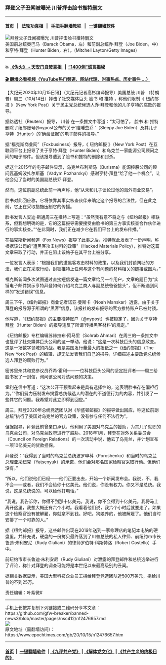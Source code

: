 ### 拜登父子丑闻被曝光 川普抨击脸书推特删文
------------------------

#### [首页](https://github.com/gfw-breaker/banned-news3/blob/master/README.md) &nbsp;&nbsp;|&nbsp;&nbsp; [法轮功真相](https://github.com/begood0513/basic/blob/master/README.md)  &nbsp;&nbsp;|&nbsp;&nbsp; [手把手翻墙教程](https://github.com/gfw-breaker/guides/wiki)  &nbsp;&nbsp;|&nbsp;&nbsp; [一键翻墙软件](https://github.com/gfw-breaker/nogfw/blob/master/README.md)  



<div><img alt="拜登父子丑闻被曝光 川普抨击脸书推特删文" class="attachment-djy_600_400 size-djy_600_400 wp-post-image" src="https://i.epochtimes.com/assets/uploads/2019/10/GettyImages-96282164-600x400.jpg"/>
<div class="caption">
 美国前总统奥巴马（Barack Obama，左）和前副总统乔·拜登（Joe Biden，中）和亨特·拜登（Hunter Biden，右）。(Mitchell Layton/Getty Images)
</div></div><hr/>

#### 💥 [《伪火》 - 天安门自焚真相 ](http://158.247.195.190:10000/videos/blog/weihuo.html)&nbsp; |&nbsp; [“1400例”谎言揭秘  ](http://158.247.195.190:10000/videos/blog/jiexi1400.html)

#### [ 🎬  翻墙必看视频（YouTube热门频道、网站代理、时事热点、历史事件 ...）](https://github.com/gfw-breaker/links/blob/master/banned.md)

<div><p>
 【大纪元2020年10月15日讯】（大纪元记者高杉编译报导）美国总统
 <ok href="https://www.epochtimes.com/gb/tag/%E5%B7%9D%E6%99%AE.html">
  川普
 </ok>
 （特朗普）周三（10月14日）抨击了社交媒体巨头
 <ok href="https://www.epochtimes.com/gb/tag/%E8%84%B8%E4%B9%A6.html">
  脸书
 </ok>
 和
 <ok href="https://www.epochtimes.com/gb/tag/%E6%8E%A8%E7%89%B9.html">
  推特
 </ok>
 ，称他们限制《
 <ok href="https://www.epochtimes.com/gb/tag/%E7%BA%BD%E7%BA%A6%E9%82%AE%E6%8A%A5.html">
  纽约邮报
 </ok>
 》（New York Post）关于民主党总统候选人乔‧拜登和他的儿子亨特的腐败的报导。
</p>
<p>
 据路透社（Reuters）报导，
 <ok href="https://www.epochtimes.com/gb/tag/%E5%B7%9D%E6%99%AE.html">
  川普
 </ok>
 在一条推文中写道：“太可怕了，
 <ok href="https://www.epochtimes.com/gb/tag/%E8%84%B8%E4%B9%A6.html">
  脸书
 </ok>
 和
 <ok href="https://www.epochtimes.com/gb/tag/%E6%8E%A8%E7%89%B9.html">
  推特
 </ok>
 删除了纽邮账号@nypost公布的关于‘瞌睡虫乔 ’（Sleepy Joe Biden）及其儿子亨特（Hunter）的‘确凿证据’的电子邮件的报导。”
</p>
<p>
 据“福克斯商业网”（Foxbusiness）报导，《
 <ok href="https://www.epochtimes.com/gb/tag/%E7%BA%BD%E7%BA%A6%E9%82%AE%E6%8A%A5.html">
  纽约邮报
 </ok>
 》（New York Post）在互联网平台上报导了关于亨特‧拜登（Hunter Biden）和乌克兰一家能源公司顾问之间的电子邮件。但该报导遭到了脸书和推特的删除和封杀。
</p>
<p>
 据这个2015年的电子邮件显示，乌克兰布利斯马（Burisma）能源控股公司的顾问瓦基姆波扎尔斯基（Vadym Pozharskyi）感谢亨特‧拜登“给了他一个机会”，让他会见了当时的美国副总统乔‧拜登。
</p>
<p>
 然而，这位前副总统此前一再声称，他“从未和儿子谈论过他的海外商业交易”。
</p>
<p>
 脸书对此回应称，它将依靠其事实核查伙伴来确定这个报导的合法性，但在此之前，它正在采取措施压制它的传播。
</p>
<p>
 脸书发言人安迪‧斯通周三在推特上写道：“虽然我有意不将之与《纽约邮报》相联系，但我想明确的是，它的这篇报导需要接受由脸书的第三方事实核查合作伙伴进行的事实核查。”“在此同时，我们正在减少它在我们平台上的发布传播。”
</p>
<p>
 在福克斯新闻频道（Fox News）报导了此事之后，推特就此发表了一份声明，称根据该公司的“遭黑客攻击材料的政策”（Hacked Materials Policy），推特对这篇文章采取了行动，并正在阻止该帖子在其平台上被分享。
</p>
<p>
 一位发言人表示：“根据我们的遭黑客攻击材料的政策，以及我们封锁网址的方法，我们正在采取行动，封锁推特上任何与这个有问题的材料相关的链接或图片。”
</p>
<p>
 福克斯新闻多次试图通过直接短信发送一篇文章给另一个用户，文章的题目为“实锤电子邮件揭示亨特拜登如何介绍乌克兰商人与副总统爸爸接头”，但不断遇到同样的“发送错误”信息。
</p>
<p>
 周三下午，《纽约邮报》商业记者诺亚‧曼斯卡（Noah Manskar）透露，由于关于拜登的报导源于所谓的“黑客”信息，该报社的发布报导的官方推特账户已被封锁。
</p>
<p>
 他写道，“《纽约邮报》的主要推特账户（@nypost）也被锁定了，因为关于亨特‧拜登（Hunter Biden）的报导违反了所谓‘传播黑客材料’的规定。”
</p>
<p>
 《纽约邮报》专栏编辑苏赫拉布‧阿马里（Sohrab Ahmari）在周三的一条推文中也批评了社交媒体巨头公司的这一举动，他说：“这是一次科技巨头的信息政变。这是一场数字领域的内战。我是美国发行量最大的报纸之一《纽约邮报》（The New York Post）的编辑，却无法发表我们自己的报导，详细描述主要政党总统候选人拜登的腐败行为。”
</p>
<p>
 密苏里州共和党参议员乔希‧霍利——一位科技巨头公司的坚定批评者——周三给脸书发了一封信，询问该公司对该问题的决策。
</p>
<p>
 霍利在信中写道：“这次公开干预看起来是具有选择性的，这表明脸书存在偏袒行为。”“你们努力压制发布揭露总统候选人的潜在的不道德行为的内容，并引发了一些其它的问题。我希望对此立即得到回应。”
</p>
<p>
 周三，拜登2020年总统竞选团队对《华盛顿邮报》的报导做出回应，称这位前副总统“执行了美国对乌克兰的官方政策，没有参与任何不法行为”。
</p>
<p>
 但据报导，拜登此前曾亲口承认，他利用了美国对乌克兰的援助，为其儿子就职的乌克兰公司，对乌克兰政府进行了威胁。2018年1月，拜登在对外关系委员会（Council on Foreign Relations）的一次活动中说，他去了乌克兰，并计划宣布一项10亿美元的贷款担保。
</p>
<p>
 拜登说：“我得到了当时的乌克兰总统波罗申科（Poroshenko）和当时的乌克兰总理亚采纽克（Yatsenyuk）的承诺，他们会对那名国家检察官采取行动。但他们没有。”
</p>
<p>
 “所以，他们说他们已经——他们正要出去，开始一个新闻发布会。我说，不，我不会——或者，我们不会给你十亿美元。他们说，你没有权力。你又不是总统。我说，这是总统说的，可以给他打电话。”
</p>
<p>
 “我说，我告诉你，你得不到那十亿美元。我说，你不会得到十亿美元。我将马上离开这里，我想大概还有六个小时。我看着他们说，我六个小时后就要走了。如果这个检察官没有被解雇，你就拿不到钱。好吧，狗娘养的，他被解雇了。他们当时安排了一个可靠的人。”
</p>
<p>
 据《纽约邮报》报导，这些邮件出现在2019年送到一家修理店的笔记本电脑的硬盘里。并补充说，硬盘的一份拷贝最终落到了川普总统的私人律师、前纽约市市长鲁迪‧朱利安尼（Rudy Giuliani）的律师罗伯特‧科斯特洛（Robert Costello）手中。
</p>
<p>
 前纽约市市长鲁迪‧朱利安尼（Rudy Giuliani）对泄露的拜登邮件和总统选举进行了评论，称针对拜登的调查可能将是本世纪以来最高级别的丑闻。
</p>
<p>
 据相关数据显示，美国大型科技企业员工捐给拜登竞选团队近500万美元，捐给川普的不到25万。
</p>
<p>
 责任编辑：叶紫微#
</p>
</div>
<hr/>
手机上长按并复制下列链接或二维码分享本文章：<br/>
https://github.com/gfw-breaker/banned-news3/blob/master/pages/nsc412/n12476657.md <br/>
<a href='https://github.com/gfw-breaker/banned-news3/blob/master/pages/nsc412/n12476657.md'><img src='https://github.com/gfw-breaker/banned-news3/blob/master/pages/nsc412/n12476657.md.png'/></a> <br/>
原文地址（需翻墙访问）：https://www.epochtimes.com/gb/20/10/15/n12476657.htm


------------------------
#### [首页](https://github.com/gfw-breaker/banned-news3/blob/master/README.md) &nbsp;|&nbsp; [一键翻墙软件](https://github.com/gfw-breaker/nogfw/blob/master/README.md) &nbsp;| [《九评共产党》](https://github.com/gfw-breaker/9ping.md/blob/master/README.md#九评之一评共产党是什么) | [《解体党文化》](https://github.com/gfw-breaker/jtdwh.md/blob/master/README.md) | [《共产主义的终极目的》](https://github.com/gfw-breaker/gczydzjmd.md/blob/master/README.md)


<img src='http://gfw-breaker.win/banned-news3/pages/nsc412/n12476657.md' width='0px' height='0px'/>